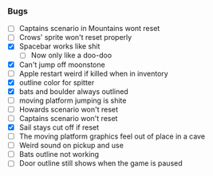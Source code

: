 ### Bugs

* [ ] Captains scenario in Mountains wont reset 
* [ ] Crows' sprite won't reset properly
* [x] Spacebar works like shit
   * [ ] Now only like a doo-doo
* [x] Can't jump off moonstone
* [ ] Apple restart weird if killed when in inventory
* [x] outline color for spitter
* [x] bats and boulder always outlined
* [ ] moving platform jumping is shite
* [ ] Howards scenario won't reset
* [ ] Captains scenario won't reset
* [x] Sail stays cut off if reset
* [ ] The moving platform graphics feel out of place in a cave
* [ ] Weird sound on pickup and use
* [ ] Bats outline not working
* [ ] Door outline still shows when the game is paused